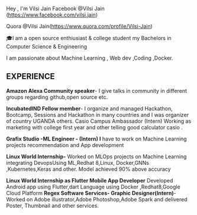 Hey , I'm Vilsi Jain
Facebook @Vilsi Jain (https://www.facebook.com/vilsi.jain)


Quora @Vilsi Jain(https://www.quora.com/profile/Vilsi-Jain)


🎓I am a open source enthiusiast & college student my Bachelors in Computer Science & Engineering

I am passionate about Machine Learning , Web dev ,Coding ,Docker.

## EXPERIENCE                                                                                                                              

**Amazon Alexa Community speaker**- I give talks in community in different groups regarding github,open source etc. 

**IncubatedIND Fellow member**- I organize and managed Hackathon, Bootcamp, Sessions and Hackathon in many countries and I was organizer of country UGANDA others.
Casio Campus Ambassador (Intern) Working as marketing with college first year and other telling good calculator casio .

**Grafix Studio -**ML Engineer - (Intern) I**** have to work on Machine Learning projects recommendation and App development 

**Linux World Internship-** Worked on MLOps projects on Machine Learning integrating DevopsUsing ML,Redhat 8,Linux, Docker,GNNs ,Kubernetes,Keras and other. Model achieved 90% above accuracy 

**Linux World Internship as Flutter Mobile App Developer** Developed Android app using Flutter,dart Language using Docker ,Redhat8,Google Cloud Platform 
**Regex Software Services- Graphic Designer(Intern)**- Worked on Adobe illustrator,Adobe Photoshop,Adobe Spark and delivered Poster, Thumbnail and other services. 
